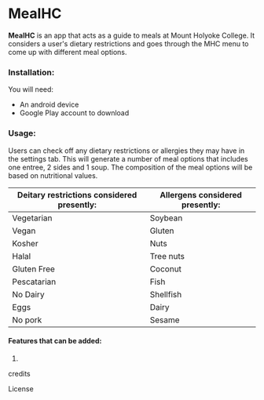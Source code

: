 # MealHC




**MealHC** is an app that acts as a guide to meals at Mount Holyoke College. It considers a user's dietary restrictions and goes through the MHC menu to come up with different meal options.  

### Installation: 
You will need:
* An android device
* Google Play account to download


### Usage: 
Users can check off any dietary restrictions or allergies they may have in the settings tab. This will generate a number of meal options that includes one entree, 2 sides and 1 soup. The composition of the meal options will be based on nutritional values. 

|Deitary restrictions considered presently: | Allergens considered presently:|
|-------------------------------------------|--------------------------------|
| Vegetarian |  Soybean|
| Vegan |  Gluten |
| Kosher |  Nuts |
| Halal |  Tree nuts |
| Gluten Free |  Coconut |
| Pescatarian |  Fish |
| No Dairy |  Shellfish |
| Eggs |  Dairy |
| No pork |  Sesame |


#### Features that can be added:
1. 



credits

License



